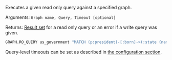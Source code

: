 Executes a given read only query against a specified graph.

Arguments: `Graph name, Query, Timeout [optional]`

Returns: [Result set](/graph/design/result_structure) for a read only query or an error if a write query was given.

```sh
GRAPH.RO_QUERY us_government "MATCH (p:president)-[:born]->(:state {name:'Hawaii'}) RETURN p"
```

Query-level timeouts can be set as described in [the configuration section](/graph/configuration#timeout).
